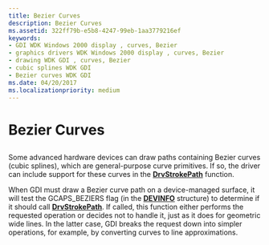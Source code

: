```yaml
---
title: Bezier Curves
description: Bezier Curves
ms.assetid: 322ff79b-e5b8-4247-99eb-1aa3779216ef
keywords:
- GDI WDK Windows 2000 display , curves, Bezier
- graphics drivers WDK Windows 2000 display , curves, Bezier
- drawing WDK GDI , curves, Bezier
- cubic splines WDK GDI
- Bezier curves WDK GDI
ms.date: 04/20/2017
ms.localizationpriority: medium
---
```


# Bezier Curves


## <span id="ddk_bezier_curves_gg"></span><span id="DDK_BEZIER_CURVES_GG"></span>


Some advanced hardware devices can draw paths containing Bezier curves (cubic splines), which are general-purpose curve primitives. If so, the driver can include support for these curves in the [**DrvStrokePath**](/windows/desktop/api/winddi/nf-winddi-drvstrokepath) function.

When GDI must draw a Bezier curve path on a device-managed surface, it will test the GCAPS\_BEZIERS flag (in the [**DEVINFO**](/windows/desktop/api/winddi/ns-winddi-tagdevinfo) structure) to determine if it should call [**DrvStrokePath**](/windows/desktop/api/winddi/nf-winddi-drvstrokepath). If called, this function either performs the requested operation or decides not to handle it, just as it does for geometric wide lines. In the latter case, GDI breaks the request down into simpler operations, for example, by converting curves to line approximations.

 

